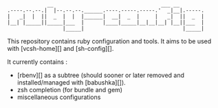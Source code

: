                  __                                   ___ __        
    .----.--.--.|  |--.--.--.______.----.-----.-----.'  _|__|.-----.
    |   _|  |  ||  _  |  |  |______|  __|  _  |     |   _|  ||  _  |
    |__| |_____||_____|___  |      |____|_____|__|__|__| |__||___  |
                      |_____|                                |_____|

This repository contains ruby configuration and tools. It aims to be used with
[vcsh-home][] and [sh-config][].

It currently contains :

* [rbenv][] as a subtree (should sooner or later removed and installed/managed
  with [babushka][]).
* zsh completion (for bundle and gem)
* miscellaneous configurations
